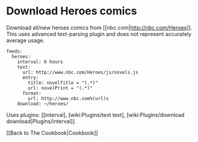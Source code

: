 # Download Heroes comics

Download all/new heroes comics from [[nbc.com|http://nbc.com/Heroes]]. This uses advanced text-parsing plugin and does not represent accurately average usage.


    feeds:
      heroes:
        interval: 6 hours
        text:
          url: http://www.nbc.com/Heroes/js/novels.js
          entry:
            title: novelTitle = "(.*)"
            url: novelPrint = "(.*)"
          format:
            url: http://www.nbc.com%(url)s
        download: ~/heroes/


Uses plugins: [[interval], [wiki:Plugins/text text], [wiki:Plugins/download download|Plugins/interval]]

[[Back to The Cookbook|Cookbook]]
